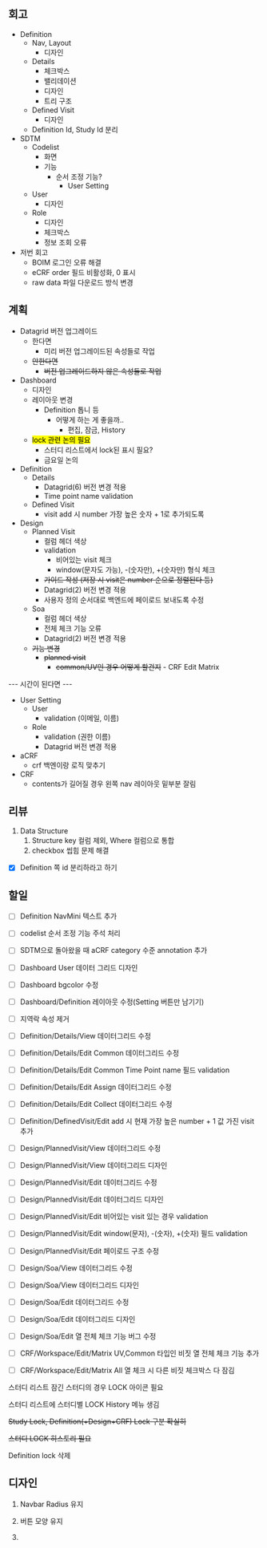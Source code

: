 ## 회고

- Definition
  - Nav, Layout
    - 디자인
  - Details
    - 체크박스
    - 밸리데이션
    - 디자인
    - 트리 구조
  - Defined Visit
    - 디자인
  - Definition Id, Study Id 분리
- SDTM
  - Codelist
    - 화면
    - 기능
      - 순서 조정 기능?
        - User Setting 
  - User
    - 디자인
  - Role
    - 디자인
    - 체크박스
    - 정보 조회 오류
- 저번 회고
  - BOIM 로그인 오류 해결
  - eCRF order 필드 비활성화, 0 표시
  - raw data 파일 다운로드 방식 변경

## 계획

- Datagrid 버전 업그레이드
  - 한다면
    - 미리 버전 업그레이드된 속성들로 작업
  - ~~안한다면~~
    - ~~버전 업그레이드하지 않은 속성들로 작업~~
- Dashboard
  - 디자인
  - 레이아웃 변경
    - Definition 톱니 등
      - 어떻게 하는 게 좋을까..
        - 편집, 잠금, History
  - <mark>lock 관련 논의 필요</mark>
    - 스터디 리스트에서 lock된 표시 필요?
    - 금요일 논의
- Definition
  - Details
    - Datagrid(6) 버전 변경 적용
    - Time point name validation
  - Defined Visit
    - visit add 시 number 가장 높은 숫자 + 1로 추가되도록
- Design
  - Planned Visit
    - 컬럼 헤더 색상
    - validation
      - 비어있는 visit 체크
      - window(문자도 가능), -(숫자만), +(숫자만) 형식 체크
    - ~~가이드 작성 (저장 시 visit은 number 순으로 정렬된다 등)~~
    - Datagrid(2) 버전 변경 적용
    - 사용자 정의 순서대로 백엔드에 페이로드 보내도록 수정
  - Soa
    - 컬럼 헤더 색상
    - 전체 체크 기능 오류
    - Datagrid(2) 버전 변경 적용
  - ~~기능 변경~~
    - ~~planned visit~~
      - ~~common/UV인 경우 어떻게 할건지~~ - CRF Edit Matrix

--- 시간이 된다면 ---

- User Setting
  - User
    - validation (이메일, 이름)
  - Role
    - validation (권한 이름)
    - Datagrid 버전 변경 적용
- aCRF
  - crf 백엔이랑 로직 맞추기
- CRF 
  - contents가 길어질 경우 왼쪽 nav 레이아웃 밑부분 잘림

## 리뷰

1. Data Structure
   1. Structure key 컬럼 제외, Where 컬럼으로 통합
   2. checkbox 씹힘 문제 해결



- [x] Definition 쪽 id 분리하라고 하기 

 

## 할일

- [ ] Definition NavMini 텍스트 추가
- [ ] codelist 순서 조정 기능 주석 처리
- [ ] SDTM으로 돌아왔을 때 aCRF category 수준 annotation 추가
- [ ] Dashboard User 데이터 그리드 디자인
- [ ] Dashboard bgcolor 수정
- [ ] Dashboard/Definition 레이아웃 수정(Setting 버튼만 남기기)
- [ ] 지역락 속성 제거
- [ ] Definition/Details/View 데이터그리드 수정
- [ ] Definition/Details/Edit Common 데이터그리드 수정
- [ ] Definition/Details/Edit Common Time Point name 필드 validation
- [ ] Definition/Details/Edit Assign 데이터그리드 수정
- [ ] Definition/Details/Edit Collect 데이터그리드 수정
- [ ] Definition/DefinedVisit/Edit add 시 현재 가장 높은 number + 1 값 가진 visit 추가
- [ ] Design/PlannedVisit/View 데이터그리드 수정
- [ ] Design/PlannedVisit/View 데이터그리드 디자인
- [ ] Design/PlannedVisit/Edit 데이터그리드 수정
- [ ] Design/PlannedVisit/Edit 데이터그리드 디자인
- [ ] Design/PlannedVisit/Edit 비어있는 visit 있는 경우 validation
- [ ] Design/PlannedVisit/Edit window(문자), -(숫자), +(숫자) 필드 validation
- [ ] Design/PlannedVisit/Edit 페이로드 구조 수정
- [ ] Design/Soa/View 데이터그리드 수정
- [ ] Design/Soa/View 데이터그리드 디자인
- [ ] Design/Soa/Edit 데이터그리드 수정
- [ ] Design/Soa/Edit 데이터그리드 디자인
- [ ] Design/Soa/Edit 열 전체 체크 기능 버그 수정



- [ ] CRF/Workspace/Edit/Matrix UV,Common 타입인 비짓 열 전체 체크 기능 추가
- [ ] CRF/Workspace/Edit/Matrix All 열 체크 시 다른 비짓 체크박스 다 잠김



스터디 리스트 잠긴 스터디의 경우 LOCK 아이콘 필요

스터디 리스트에 스터디별 LOCK History 메뉴 생김 

~~Study Lock, Definition(+Design+CRF) Lock 구분 확실히~~

~~스터디 LOCK 히스토리 필요~~

Definition lock 삭제



## 디자인

1. Navbar Radius 유지

2. 버튼 모양 유지

3. 